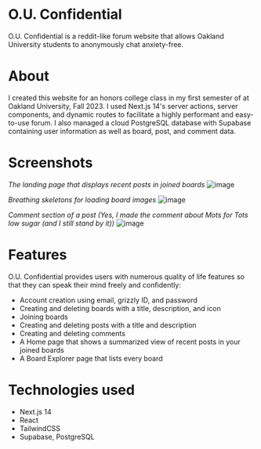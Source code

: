 # O.U. Confidential
O.U. Confidential is a reddit-like forum website that allows Oakland University students to anonymously chat anxiety-free.

# About
I created this website for an honors college class in my first semester of at Oakland University, Fall 2023. I used Next.js 14's server actions, server components, and dynamic routes to facilitate a highly performant and easy-to-use forum. I also managed a cloud PostgreSQL database with Supabase containing user information as well as board, post, and comment data.

# Screenshots
*The landing page that displays recent posts in joined boards*
![image](https://github.com/declspecl/ouconfidential/assets/103293120/087a6b9c-eec3-4347-9ed0-5a34259d9963)

*Breathing skeletons for loading board images*
![image](https://github.com/declspecl/ouconfidential/assets/103293120/e1174a57-cd8d-4ec7-bb3a-c1bc5d7daf33)

*Comment section of a post (Yes, I made the comment about Mots for Tots low sugar (and I still stand by it))*
![image](https://github.com/declspecl/ouconfidential/assets/103293120/478acd0b-e837-4b64-969d-a7c2396a317b)

# Features
O.U. Confidential provides users with numerous quality of life features so that they can speak their mind freely and confidently:
- Account creation using email, grizzly ID, and password
- Creating and deleting boards with a title, description, and icon
- Joining boards
- Creating and deleting posts with a title and description
- Creating and deleting comments
- A Home page that shows a summarized view of recent posts in your joined boards
- A Board Explorer page that lists every board

# Technologies used
- Next.js 14
- React
- TailwindCSS
- Supabase, PostgreSQL
